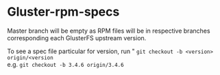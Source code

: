 Gluster-rpm-specs
=================

Master branch will be empty as RPM files will be in respective branches corresponding each GlusterFS upstream version.

To see a spec file particular for version, run " `git checkout -b <version> origin/<version`  
e.g. `git checkout -b 3.4.6 origin/3.4.6`